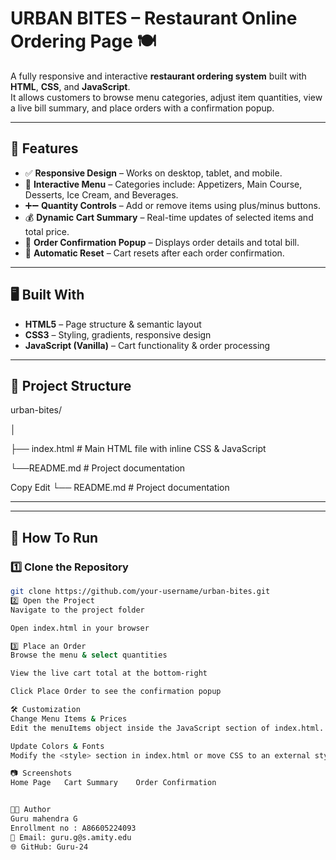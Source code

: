 # **URBAN BITES – Restaurant Online Ordering Page** 🍽️

A fully responsive and interactive **restaurant ordering system** built with **HTML**, **CSS**, and **JavaScript**.  
It allows customers to browse menu categories, adjust item quantities, view a live bill summary, and place orders with a confirmation popup.

---

## **📌 Features**

- ✅ **Responsive Design** – Works on desktop, tablet, and mobile.  
- 🍕 **Interactive Menu** – Categories include: Appetizers, Main Course, Desserts, Ice Cream, and Beverages.  
- ➕➖ **Quantity Controls** – Add or remove items using plus/minus buttons.  
- 💰 **Dynamic Cart Summary** – Real-time updates of selected items and total price.  
- 🎉 **Order Confirmation Popup** – Displays order details and total bill.  
- 🔄 **Automatic Reset** – Cart resets after each order confirmation.

---

## **🖥️ Built With**

- **HTML5** – Page structure & semantic layout  
- **CSS3** – Styling, gradients, responsive design  
- **JavaScript (Vanilla)** – Cart functionality & order processing  

---

## **📂 Project Structure**

urban-bites/

│

├── index.html # Main HTML file with inline CSS & JavaScript

└──README.md # Project documentation

Copy
Edit
└── README.md # Project documentation


---


---

## **🚀 How To Run**

### **1️⃣ Clone the Repository**
```bash
git clone https://github.com/your-username/urban-bites.git
2️⃣ Open the Project
Navigate to the project folder

Open index.html in your browser

3️⃣ Place an Order
Browse the menu & select quantities

View the live cart total at the bottom-right

Click Place Order to see the confirmation popup

🛠️ Customization
Change Menu Items & Prices
Edit the menuItems object inside the JavaScript section of index.html.

Update Colors & Fonts
Modify the <style> section in index.html or move CSS to an external stylesheet for cleaner code.

📷 Screenshots
Home Page	Cart Summary	Order Confirmation


👨‍💻 Author
Guru mahendra G
Enrollment no : A86605224093
💌 Email: guru.g@s.amity.edu
🌐 GitHub: Guru-24

